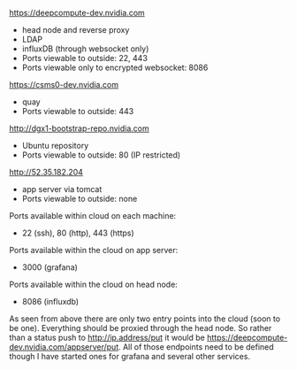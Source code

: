 https://deepcompute-dev.nvidia.com
   - head node and reverse proxy
   - LDAP
   - influxDB (through websocket only)
   - Ports viewable to outside: 22, 443
   - Ports viewable only to encrypted websocket: 8086

https://csms0-dev.nvidia.com       
   - quay
   - Ports viewable to outside: 443

http://dgx1-bootstrap-repo.nvidia.com 
   - Ubuntu repository
   - Ports viewable to outside: 80 (IP restricted)

http://52.35.182.204               
   - app server via tomcat
   - Ports viewable to outside: none

Ports available within cloud on each machine:
   - 22 (ssh), 80 (http), 443 (https)

Ports available within the cloud on app server:
   - 3000 (grafana)

Ports available within the cloud on head node:
   - 8086 (influxdb)

As seen from above there are only two entry points into the cloud (soon to be one). 
Everything should be proxied through the head node.  So rather than a status push to 
http://ip.address/put it would be https://deepcompute-dev.nvidia.com/appserver/put. 
All of those endpoints need to be defined though I have started ones for grafana
and several other services.
